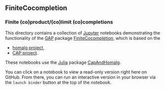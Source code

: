 ## FiniteCocompletion

### Finite (co)product/(co)limit (co)completions

This directory contains a collection of
[Jupyter](https://jupyter.org/) notebooks demonstrating the
functionality of the [GAP](https://www.gap-system.org/) package
[FiniteCocompletion](https://homalg-project.github.io/pkg/FiniteCocompletion),
which is based on the

* [homalg project](https://homalg-project.github.io/prj/homalg_project),
* [CAP project](https://homalg-project.github.io/prj/CAP_project).

These notebooks use the [Julia](https://julialang.org/) package
[CapAndHomalg](https://github.com/homalg-project/CapAndHomalg.jl).

You can click on a notebook to view a read-only version right here on GitHub.
From there, you can run an interactive version in your browser via the `launch binder` button at the top of the notebook.
